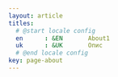 ```yaml
---
layout: article
titles:
  # @start locale config
  en      : &EN       About1
  uk      : &UK       Опис
  # @end locale config
key: page-about
---
```


